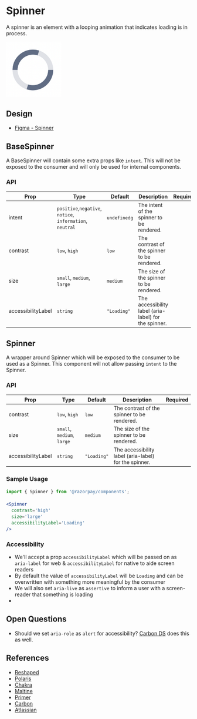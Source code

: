 # Spinner <!-- omit in toc -->
A spinner is an element with a looping animation that indicates loading is in process.

<img src="./spinner-thumbnail.png" width="150" />

## Design
- [Figma - Spinner](https://www.figma.com/file/jubmQL9Z8V7881ayUD95ps/Blade---Payment-Light?node-id=14825%3A203592)


## BaseSpinner
A BaseSpinner will contain some extra props like `intent`. This will not be exposed to the consumer and will only be used for internal components.

### API

| Prop | Type | Default | Description | Required |
|---|---|---|---|---|
| intent | `positive`,`negative`, `notice`, `information`, `neutral` | `undefinedg` | The intent of the spinner to be rendered. |  |
| contrast | `low`, `high` | `low` | The contrast of the spinner to be rendered. |  |
| size | `small`, `medium`, `large` | `medium` | The size of the spinner to be rendered. |  |
| accessibilityLabel | `string` | `"Loading"` | The accessibility label (aria-label) for the spinner. |


## Spinner
A wrapper around Spinner which will be exposed to the consumer to be used as a Spinner. This component will not allow passing `intent` to the Spinner.

### API

| Prop | Type | Default | Description | Required |
|---|---|---|---|---|
| contrast | `low`, `high` | `low` | The contrast of the spinner to be rendered. |  |
| size | `small`, `medium`, `large` | `medium` | The size of the spinner to be rendered. |  |
| accessibilityLabel | `string` | `"Loading"` | The accessibility label (aria-label) for the spinner. |

### Sample Usage
```jsx
import { Spinner } from '@razorpay/components';

<Spinner
  contrast='high'
  size='large' 
  accessibilityLabel='Loading'
/>
```

### Accessibility
- We'll accept a prop `accessibilityLabel` which will be passed on as `aria-label` for web & `accessibilityLabel` for native to aide screen readers
- By default the value of `accessibilityLabel` will be `Loading` and can be overwritten with something more meaningful by the consumer
- We will also set `aria-live` as `assertive` to inform a user with a screen-reader that something is loading
- 


## Open Questions
- Should we set `aria-role` as `alert` for accessibility? [Carbon DS](https://carbondesignsystem.com/components/loading/accessibility#how-it-works) does this as well.


## References
- [Reshaped](https://reshaped.so/content/docs/components/loader)
- [Polaris](https://polaris.shopify.com/components/spinner)
- [Chakra](https://chakra-ui.com/docs/components/spinner/usage/)
- [Maltine](https://mantine.dev/core/loader/)
- [Primer](https://primer.style/react/Spinner)
- [Carbon](https://carbondesignsystem.com/components/loading/usage/)
- [Atlassian](https://atlassian.design/components/spinner)